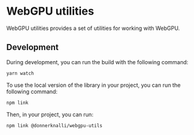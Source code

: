 # WebGPU utilities

WebGPU utilities provides a set of utilities for working with WebGPU.

## Development

During development, you can run the build with the following command:

```sh
yarn watch
```

To use the local version of the library in your project, you can run the following command:

```sh
npm link
```

Then, in your project, you can run:

```sh
npm link @donnerknalli/webgpu-utils
```
